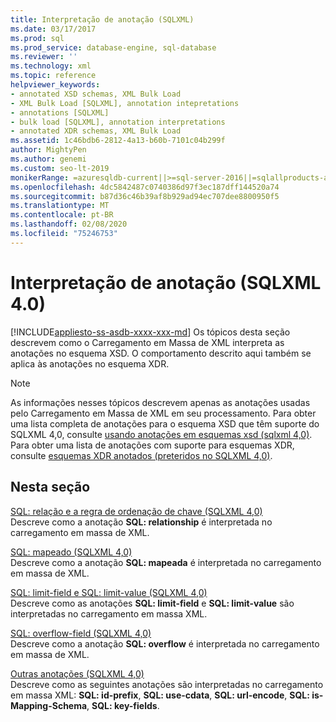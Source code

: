 ```yaml
---
title: Interpretação de anotação (SQLXML)
ms.date: 03/17/2017
ms.prod: sql
ms.prod_service: database-engine, sql-database
ms.reviewer: ''
ms.technology: xml
ms.topic: reference
helpviewer_keywords:
- annotated XSD schemas, XML Bulk Load
- XML Bulk Load [SQLXML], annotation intepretations
- annotations [SQLXML]
- bulk load [SQLXML], annotation interpretations
- annotated XDR schemas, XML Bulk Load
ms.assetid: 1c46bdb6-2812-4a13-b60b-7101c04b299f
author: MightyPen
ms.author: genemi
ms.custom: seo-lt-2019
monikerRange: =azuresqldb-current||>=sql-server-2016||=sqlallproducts-allversions||>=sql-server-linux-2017||=azuresqldb-mi-current
ms.openlocfilehash: 4dc5842487c0740386d97f3ec187dff144520a74
ms.sourcegitcommit: b87d36c46b39af8b929ad94ec707dee8800950f5
ms.translationtype: MT
ms.contentlocale: pt-BR
ms.lasthandoff: 02/08/2020
ms.locfileid: "75246753"
---
```

# <a name="annotation-interpretation-sqlxml-40"></a>Interpretação de anotação (SQLXML 4.0)
[!INCLUDE[appliesto-ss-asdb-xxxx-xxx-md](../../../includes/appliesto-ss-asdb-xxxx-xxx-md.md)]
  Os tópicos desta seção descrevem como o Carregamento em Massa de XML interpreta as anotações no esquema XSD. O comportamento descrito aqui também se aplica às anotações no esquema XDR.  
  
> [!NOTE]  
>  As informações nesses tópicos descrevem apenas as anotações usadas pelo Carregamento em Massa de XML em seu processamento. Para obter uma lista completa de anotações para o esquema XSD que têm suporte do SQLXML 4,0, consulte [usando anotações em esquemas xsd &#40;sqlxml 4,0&#41;](../../../relational-databases/sqlxml-annotated-xsd-schemas-using/using-annotations-in-xsd-schemas-sqlxml-4-0.md). Para obter uma lista de anotações com suporte para esquemas XDR, consulte [esquemas XDR anotados &#40;preteridos no SQLXML 4,0&#41;](../../../relational-databases/sqlxml/annotated-xsd-schemas/annotated-xdr-schemas-deprecated-in-sqlxml-4-0.md).  
  
## <a name="in-this-section"></a>Nesta seção  
 [SQL: relação e a regra de ordenação de chave &#40;SQLXML 4,0&#41;](../../../relational-databases/sqlxml-annotated-xsd-schemas-xpath-queries/bulk-load-xml/annotation-interpretation-sql-relationship-and-key-ordering-rule.md)  
 Descreve como a anotação **SQL: relationship** é interpretada no carregamento em massa de XML.  
  
 [SQL: mapeado &#40;SQLXML 4,0&#41;](../../../relational-databases/sqlxml-annotated-xsd-schemas-xpath-queries/bulk-load-xml/annotation-interpretation-sql-mapped.md)  
 Descreve como a anotação **SQL: mapeada** é interpretada no carregamento em massa de XML.  
  
 [SQL: limit-field e SQL: limit-value &#40;SQLXML 4,0&#41;](../../../relational-databases/sqlxml-annotated-xsd-schemas-xpath-queries/bulk-load-xml/annotation-interpretation-sql-limit-field-and-sql-limit-value.md)  
 Descreve como as anotações **SQL: limit-field** e **SQL: limit-value** são interpretadas no carregamento em massa XML.  
  
 [SQL: overflow-field &#40;SQLXML 4,0&#41;](../../../relational-databases/sqlxml-annotated-xsd-schemas-xpath-queries/bulk-load-xml/annotation-interpretation-sql-overflow-field.md)  
 Descreve como a anotação **SQL: overflow** é interpretada no carregamento em massa de XML.  
  
 [Outras anotações &#40;SQLXML 4,0&#41;](../../../relational-databases/sqlxml-annotated-xsd-schemas-xpath-queries/bulk-load-xml/annotation-interpretation-other-annotations.md)  
 Descreve como as seguintes anotações são interpretadas no carregamento em massa XML: **SQL: id-prefix**, **SQL: use-cdata**, **SQL: url-encode**, **SQL: is-Mapping-Schema**, **SQL: key-fields**.  
  
  
